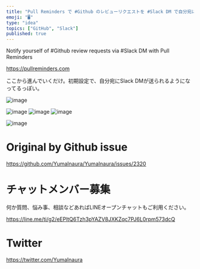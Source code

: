 ```yaml
---
title: "Pull Reminders で #Github のレビューリクエストを #Slack DM で自分宛に通知する"
emoji: "🖥"
type: "idea"
topics: ["GitHub", "Slack"]
published: true
---
```


Notify yourself of #Github review requests via #Slack DM with Pull Reminders


https://pullreminders.com

ここから進んでいくだけ。初期設定で、自分宛にSlack DMが送られるようになってるっぽい。

![image](https://user-images.githubusercontent.com/13635059/63565512-4259ca80-c5a4-11e9-90bf-c7ad26f6919f.png)

![image](https://user-images.githubusercontent.com/13635059/63565527-4ede2300-c5a4-11e9-8352-745416be2f87.png)
![image](https://user-images.githubusercontent.com/13635059/63565541-5ac9e500-c5a4-11e9-803d-10fcedb759e9.png)
![image](https://user-images.githubusercontent.com/13635059/63565545-5f8e9900-c5a4-11e9-96a3-267e7c099cc5.png)


![image](https://user-images.githubusercontent.com/13635059/63565550-65847a00-c5a4-11e9-9cf4-6511b8fc1fdf.png)



# Original by Github issue

https://github.com/YumaInaura/YumaInaura/issues/2320








<!-- Update From Qiita API -->

# チャットメンバー募集


何か質問、悩み事、相談などあればLINEオープンチャットもご利用ください。

https://line.me/ti/g2/eEPltQ6Tzh3pYAZV8JXKZqc7PJ6L0rpm573dcQ





# Twitter


https://twitter.com/YumaInaura


<!-- Update From Qiita API -->


